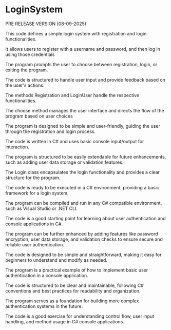 # LoginSystem

PRE RELEASE VERSION (08-09-2025) 

This code defines a simple login system with registration and login functionalities.

It allows users to register with a username and password, and then log in using those credentials

The program prompts the user to choose between registration, login, or exiting the program.

The code is structured to handle user input and provide feedback based on the user's actions.

The methods Registration and LoginUser handle the respective functionalities.

The choose method manages the user interface and directs the flow of the program based on user choices

The program is designed to be simple and user-friendly, guiding the user through the registration and login process.

The code is written in C# and uses basic console input/output for interaction.

The program is structured to be easily extendable for future enhancements, such as adding user data storage or validation features.

The Login class encapsulates the login functionality and provides a clear structure for the program.

The code is ready to be executed in a C# environment, providing a basic framework for a login system.

The program can be compiled and run in any C# compatible environment, such as Visual Studio or .NET CLI.

The code is a good starting point for learning about user authentication and console applications in C#.

The program can be further enhanced by adding features like password encryption, user data storage, and validation checks to ensure secure and reliable user authentication.

The code is designed to be simple and straightforward, making it easy for beginners to understand and modify as needed.

The program is a practical example of how to implement basic user authentication in a console application.

The code is structured to be clear and maintainable, following C# conventions and best practices for readability and organization.

The program serves as a foundation for building more complex authentication systems in the future.

The code is a good exercise for understanding control flow, user input handling, and method usage in C# console applications.
